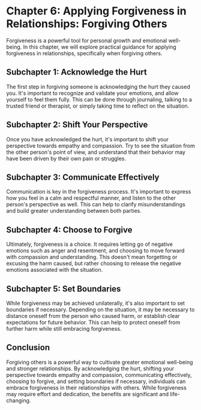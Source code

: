 Chapter 6: Applying Forgiveness in Relationships: Forgiving Others
==================================================================

Forgiveness is a powerful tool for personal growth and emotional well-being. In this chapter, we will explore practical guidance for applying forgiveness in relationships, specifically when forgiving others.

Subchapter 1: Acknowledge the Hurt
----------------------------------

The first step in forgiving someone is acknowledging the hurt they caused you. It's important to recognize and validate your emotions, and allow yourself to feel them fully. This can be done through journaling, talking to a trusted friend or therapist, or simply taking time to reflect on the situation.

Subchapter 2: Shift Your Perspective
------------------------------------

Once you have acknowledged the hurt, it's important to shift your perspective towards empathy and compassion. Try to see the situation from the other person's point of view, and understand that their behavior may have been driven by their own pain or struggles.

Subchapter 3: Communicate Effectively
-------------------------------------

Communication is key in the forgiveness process. It's important to express how you feel in a calm and respectful manner, and listen to the other person's perspective as well. This can help to clarify misunderstandings and build greater understanding between both parties.

Subchapter 4: Choose to Forgive
-------------------------------

Ultimately, forgiveness is a choice. It requires letting go of negative emotions such as anger and resentment, and choosing to move forward with compassion and understanding. This doesn't mean forgetting or excusing the harm caused, but rather choosing to release the negative emotions associated with the situation.

Subchapter 5: Set Boundaries
----------------------------

While forgiveness may be achieved unilaterally, it's also important to set boundaries if necessary. Depending on the situation, it may be necessary to distance oneself from the person who caused harm, or establish clear expectations for future behavior. This can help to protect oneself from further harm while still embracing forgiveness.

Conclusion
----------

Forgiving others is a powerful way to cultivate greater emotional well-being and stronger relationships. By acknowledging the hurt, shifting your perspective towards empathy and compassion, communicating effectively, choosing to forgive, and setting boundaries if necessary, individuals can embrace forgiveness in their relationships with others. While forgiveness may require effort and dedication, the benefits are significant and life-changing.
